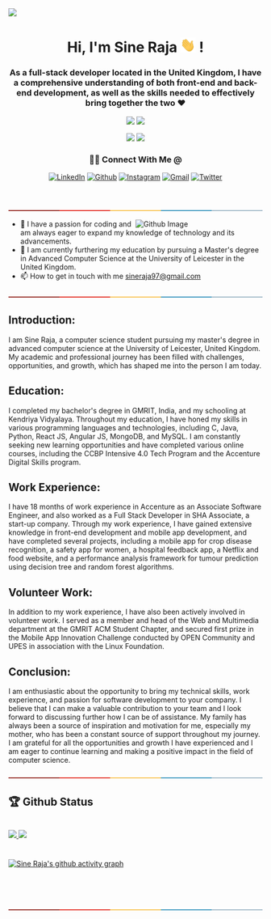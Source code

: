 <img src="https://codeedgetech.com/wp-content/uploads/2022/06/maxresdefault-16.jpg">

<h1 align="center"> Hi, I'm Sine Raja <img src="https://raw.githubusercontent.com/ABSphreak/ABSphreak/master/gifs/Hi.gif" width="30px"> ! </h1>
<h3 align="center">As a full-stack developer located in the United Kingdom, I have a comprehensive understanding of both front-end and back-end development, as well as the skills needed to effectively bring together the two ❤</h3>
<p align="center">
<a href="https://twitter.com/rc_sine?t=rB-FCWuRqUve1Wp4FKv-6A&s=08" alt="Twitter Follow">
  <img src="https://img.shields.io/twitter/follow/NitishSine.svg?label=Follow+:+Sine Raja&style=social" /></a>
    <img src="https://emojis.slackmojis.com/emojis/images/1593555389/9579/blob_excited.gif?1593555389" width="30"/>
  <p align="center">
  <a href="https://www.linkedin.com/in/sine-raja-591156177/" alt="LinkedIn Follow">
  <img src="https://img.shields.io/badge/Sine_Raja-blue?style=social&logo=Linkedin&logoColor=blue&link=https://www.linkedin.com/in/sine-nitish-b9b421204/"/></a>
  <img src="https://emojis.slackmojis.com/emojis/images/1593555389/9579/blob_excited.gif?1593555389" width="30"/>
 <br/>

<div align="center">
<h3> 🤝🏻 Connect With Me @ </h3>

[![LinkedIn](https://img.shields.io/badge/LinkedIn-black?style=flat-square&logo=Linkedin)](https://www.linkedin.com/in/sine-raja-591156177/)
[![Github](https://img.shields.io/badge/GitHub-black?style=flat-square&logo=GitHub)](https://github.com/SineRaja)
[![Instagram](https://img.shields.io/badge/Instagram-black?style=flat-square&logo=Instagram)](https://www.instagram.com/forever_and_always.raja?r=nametag)
[![Gmail](https://img.shields.io/badge/Gmail-black?style=flat-square&logo=Gmail)](mailto:sineraja97@gmail.com)
[![Twitter](https://img.shields.io/badge/Twitter-black?style=flat-square&logo=Twitter)](https://twitter.com/rc_sine?t=rB-FCWuRqUve1Wp4FKv-6A&s=08)

</div>

<br/>

[![-----------------------------------------------------](https://raw.githubusercontent.com/fcsouza/fcsouza/master/.github/colored.png)](#installation)
 
<img width="50%" align="right" alt="Github Image" src="https://getwallpapers.com/wallpaper/full/e/3/d/15259.jpg" />

- 👀 I have a passion for coding and am always eager to expand my knowledge of technology and its advancements. 
- 🌱 I am currently furthering my education by pursuing a Master's degree in Advanced Computer Science at the University of Leicester in the United Kingdom.
- 📫 How to get in touch with me sineraja97@gmail.com


[![-----------------------------------------------------](https://raw.githubusercontent.com/fcsouza/fcsouza/master/.github/colored.png)](#installation)


## Introduction:
I am Sine Raja, a computer science student pursuing my master's degree in advanced computer science at the University of Leicester, United Kingdom. My academic and professional journey has been filled with challenges, opportunities, and growth, which has shaped me into the person I am today.

## Education:
I completed my bachelor's degree in GMRIT, India, and my schooling at Kendriya Vidyalaya. Throughout my education, I have honed my skills in various programming languages and technologies, including C, Java, Python, React JS, Angular JS, MongoDB, and MySQL. I am constantly seeking new learning opportunities and have completed various online courses, including the CCBP Intensive 4.0 Tech Program and the Accenture Digital Skills program.

## Work Experience:
I have 18 months of work experience in Accenture as an Associate Software Engineer, and also worked as a Full Stack Developer in SHA Associate, a start-up company. Through my work experience, I have gained extensive knowledge in front-end development and mobile app development, and have completed several projects, including a mobile app for crop disease recognition, a safety app for women, a hospital feedback app, a Netflix and food website, and a performance analysis framework for tumour prediction using decision tree and random forest algorithms.

## Volunteer Work:
In addition to my work experience, I have also been actively involved in volunteer work. I served as a member and head of the Web and Multimedia department at the GMRIT ACM Student Chapter, and secured first prize in the Mobile App Innovation Challenge conducted by OPEN Community and UPES in association with the Linux Foundation.

## Conclusion:
I am enthusiastic about the opportunity to bring my technical skills, work experience, and passion for software development to your company. I believe that I can make a valuable contribution to your team and I look forward to discussing further how I can be of assistance. My family has always been a source of inspiration and motivation for me, especially my mother, who has been a constant source of support throughout my journey. I am grateful for all the opportunities and growth I have experienced and I am eager to continue learning and making a positive impact in the field of computer science.

<!---
SineRaja/SineRaja is a ✨ special ✨ repository because its `README.md` (this file) appears on your GitHub profile.
You can click the Preview link to take a look at your changes.
--->
[![-----------------------------------------------------](https://raw.githubusercontent.com/fcsouza/fcsouza/master/.github/colored.png)](#installation)
## 🏆 Github Status

<br/>
       
<a href="https://github.com/SineRaja">
  
  <img height="160em" src="https://github-readme-stats.vercel.app/api?username=SineRaja&count_private=true&show_icons=true&&theme=chartreuse-dark&include_all_commits=true" />
  <img height="160em" src="https://github-readme-streak-stats.herokuapp.com/?user=SineRaja&theme=chartreuse-dark">
  
</a>

<br/>

#

[![Sine Raja's github activity graph](https://github-readme-activity-graph.cyclic.app/graph?username=SineRaja&custom_title=Sine%20Raja%20Activity%20Graph&theme=react-dark)](https://github.com/SineRaja/github-readme-activity-graph)

#

<br/>

[![-----------------------------------------------------](https://raw.githubusercontent.com/fcsouza/fcsouza/master/.github/colored.png)](#installation)
<div align="center">
